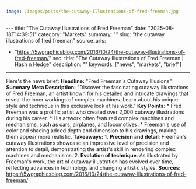 ```yaml
---
image: /images/posts/the-cutaway-illustrations-of-fred-freeman.jpg
---
```


﻿---
title: "The Cutaway Illustrations of Fred Freeman"
date: "2025-08-18T14:39:51"
category: "Markets"
summary: ""
slug: "the cutaway illustrations of fred freeman"
source_urls:
  - "https://5wgraphicsblog.com/2016/10/24/the-cutaway-illustrations-of-fred-freeman/"
seo:
  title: "The Cutaway Illustrations of Fred Freeman | Hash n Hedge"
  description: ""
  keywords: ["news", "markets", "brief"]
---
Here's the news brief:  **Headline:** "Fred Freeman's Cutaway Illusions"  **Summary Meta Description:** "Discover the fascinating cutaway illustrations of Fred Freeman, an artist known for his detailed and intricate drawings that reveal the inner workings of complex machines. Learn about his unique style and technique in this exclusive look at his work."  **Key Points:**  * Fred Freeman was a prolific artist who created over 2,000 cutaway illustrations during his career. * His artwork often featured complex machines and mechanisms, such as cars, airplanes, and locomotives. * Freeman's use of color and shading added depth and dimension to his drawings, making them appear more realistic.  **Takeaways:**  1. **Precision and detail**: Freeman's cutaway illustrations showcase an impressive level of precision and attention to detail, demonstrating the artist's skill in rendering complex machines and mechanisms. 2. **Evolution of technique**: As illustrated by Freeman's work, the art of cutaway illustration has evolved over time, reflecting advances in technology and changing artistic styles.  **Sources:** https://5wgraphicsblog.com/2016/10/24/the-cutaway-illustrations-of-fred-freeman/